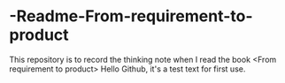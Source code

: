 # -Readme-From-requirement-to-product
This repository is to record the thinking note when I read the book &lt;From requirement to product>
Hello Github,
it's a test text for first use.
